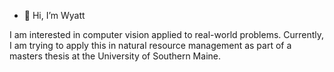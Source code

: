 - 👋 Hi, I’m Wyatt

I am interested in computer vision applied to real-world problems. Currently, I am trying to apply this in natural resource management as part of a masters thesis at the University of Southern Maine.

<!---
wyattmccurdy12/wyattmccurdy12 is a ✨ special ✨ repository because its `README.md` (this file) appears on your GitHub profile.
You can click the Preview link to take a look at your changes.
--->
